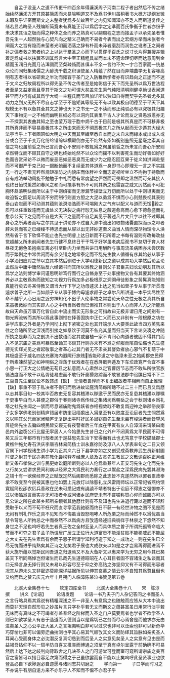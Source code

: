 <!-- { "loadSidebar": true } -->
　　自孟子没圣人之道不传更千四百余年得濂溪周子河南二程子者出然后不传之绪始续然濂溪方开其原甚简质而未易喻明道又不及爲书伊川虽稍著书大概方提纲发微未暇及乎详密而斯文之未整者犹爲多矣故百年之内见知闻知亦不乏人而斯道复传之绪若显若晦圣人残编断简竟未有真能正订以爲后学之定凖而百氏争衡于世者亦纷乎未决求其诣之极而得之粹体之全而养之熟真可以嗣周程之志而接孟子以承先圣者惟吾先生一人超然独与心契凡向之精义己确而不易者今表而出之宏纲方举而未张者今阐而大之旨有隐而未莹者光明而洒落之辞有朴而未泽者磨刮而润色之讹者正之阙者补之偏者救之繁者约之上以达于羣圣之心而下以贯穿乎百氏之说寸长片得兼搜并辑着定爲成书以扶翼圣训其爲言大中至正精粗具举而本末不遗命理切尽而达意周到金精而玉润日光而月洁浑圆而至粲疎畅而甚缜丰不余一言约不欠一字合百家而一统总众论而同归集诸儒之大醇洗千载之积误使圣人精蕴了然在目而异端曲学无复容喙高明有志者得以省研索之半功而雍容于圣门之入防稚新学者亦有识趋向之正途而不迷于文义之归故周程所以得先圣不传之传者至是始彰信于天下而先圣所以爲万世法程者至是又益定而且尊其于斯文之功可谓大矣盖先生秉气纯阳清明刚健卓絶世表闻道甚早而力行有成其爲学大纲一主程氏而节目加详所以独知自得而契乎先圣者尤多其功力之到又无所不尽自志学至于不逾矩其等级无不有以致其极自明德至于平天下其规模无不有以备其全其文之博也天下之书无一之不读而邪正纯驳必有以究极其归趣天下事物无一之不格而幽明巨细必有以洞灼其表里千古人才论而友之贤愚淑慝亦无一不探索其衷曲其知之至也莹万理于胞中炳千古于目前是极其所真是而不可移非极其所真非而不容易善极其本之所由来而无不彻恶极其几之所从起而无少遁其大经大法亭当乎上下者固昭如大明之中天而其至纎至悉自本而之末自末而縁本或出或入或分或合至于千变万化纷纶错综纵横颠倒亦无不灿然有条如衡别鉴照无星毫之紊其自信之笃也虽前哲之所已言而吾心不安则不敢辄爲之徇虽前哲之所未言而吾心所安则卓然特立而不顾其自守之确也终始屹然不以众论而摇不以利害死生而动好善如好好色而咨赏采访不以微而废恶恶如恶恶臭而无或少为之隐忍回互果于徙义如洪澜赴壑而不可御严于克己如一劒断虵而不复续至其体道爲一身即书心即理无一言之不实践无一行之不素充粹然规矩凖防之内貌庄而体胖神全而志定视听坐立不拘拘于持敬而自有成法举动周旋不勉勉于中礼而悉有常度望之俨然而可畏即之温然而可亲其接人也终日怡悦薫然如春风之和而可挹事有所不可则其断之也雷霆之威又厉然而不可犯胸怀磊落明快而所以主于中则缜密而无渗漏节操壁立万仞而所以处于中则坦夷而无峻迫智之圆足以周流不穷而制行则直方胆之大足以勇爲不惧而小心则兢畏视其表则泰山岩岩而不可动测其蕴则沧溟浩浩而不可竭刚大之气有以配义与道而无馁毅之质可以任重致逺而无虞处义无决裂之病行恕无姑息之蔽道愈高而心愈下德愈盛而礼愈恭公天下之见而不自是大天下之量而不自足其见于著述凡片文只字以往不过即其身心之所素者而写之尔其见于讲论亦不过自大源中流出如取物诸囊直探而示之叩者辞未竟而答之已缕缕不待思虑而从容以出无非妙道至义曲当人情而深尽物理令人涣然有省于言下欣怿不能止也先生明睿上达日新而不已所着之书每有温则有改毎改益觉超越乂所未前闻者先生行健不息终日干干笃于好学虽老病后观书不怠切于育人材昼夜无倦色虽抱病支离必引至卧内力坐而共讲日用酬酢与事周流虽病困亦未尝厌斁而于繁剧之中常优闲而有余交错之地常泰定而不乱先生教人循循有序其始必从事于小学洒扫应对之节以立其本然后驯进于大学明德新民之道以成其功大学然后论孟论孟然后中庸中庸然后反六经诸书而其所以爲教之目则父子君臣夫妇长幼朋友其所以爲学之法则博学审问谨思明辨笃行而行之自脩身至于处事接物又各有其要其终始涵养必以主敬爲务而致知之功视力行爲加多必极根原之洞彻毋徒影象之髣髴真能知则真能行矣去冬某侍教又谓当大作下学之功毋遽求上达之见当如曽子专从事于所贯毋遽求曽子之所一当如颜子专从事于博约毋遽求颜子之卓尔凡所讲道一本乎实尽性至命不越乎人心日用之近穷神知化不出乎人伦事物之常尝论天命之性无极之真其所自来虽极微妙而其实即人心之中所当爲者而巳但推其本则出于人心而非人力之所能爲故曰天命虽万事万化皆自此中流出而实无形象之可指故曰无极非谓日用之间别有一物光辉流转而其所以爲此事则惟在择善固执中正仁义而已又非别有一段根原之功在讲学应事之外者是乃学问彻上彻下紧密之处也其开端示人大要类此故当四方英隽来往之会随所至之深浅而引接之如羣饮于河莫不各充其量而归当天下言论交凑之冲随所执之是非而为之剖决不出数语而定其或自植一家不肯囘心向道者彼固不得其门而入不见宗庙之美爲可慕然至诵其书谈其行则亦未有不爲之仰服而隂自怯缩也先生盛德充实辉光见之者起敬事之者革心过其门者无不肃亲其謦欬者放心邪气不复萌于中其极盛至于威名四达充塞海内遐陬行旅贱皆能称道之守临漳未至之始阖郡吏民得于所素竦然望之如神明俗之淫荡于优戏者在在悉屏戢奔遁及下车涖政寛严合宜不事小惠一行正大之公情絶无苟且之私意而人心肃然以定官曹厉节志而不敢纵所欲官族循法度而不敢干以私胥徒易虑而不敢行奸豪猾敛踪而不敢冒法郡中讼牒日常不下二三百自先生至民讼不敢饰虚【缺】　无情者畏惮而不复出细故者率相解而自止惟理【缺】事重不容于私决者不得已而后进故讼庭清简每所聴不过二三十而巳且又爲厯以志其事目旬一校其毕否故吏无复容其稽滞以赇邀于民而民亦无复患其稽滞以赇嘱于吏事早白而人甚便之郡俗于春则诸寺爲传经之集诸坊爲朝岳之会于秋则诸乡爲礼塔之社先生闻之一禁而尽息诸庙附鬼爲妖者亦相视敛戢不敢复爲迎神之举郡俗良家子女多学佛老别创精庐错居市防峯冠缁裘出入爲羣至有以败度至讼庭者先生悯然爲文以喻其父兄而家闭精庐无复肆出平时奸民多鼠窃自先生至未尝有峻惩者而皆望风屏迹终先生去徧四境民皆安寝无有夜警者后三年嵗在甲寅有友人自漳浦来谓某曰南邑内外盗窃公行比屋无寜居人人今始思先生昔日之化外户不闭真爲太平民而不可得矣又后三年都市有行刼者民于是益思先生治下安得而有此也尤笃意于学校牒延郡士黄樵仲施允寿石洪庆李唐咨林易简杨士训永嘉徐防及淳八人入学表率旬之二日又领官属下州学视诸生讲小学为正其义六日下县学亦如之又创受成斋教养武生员新射圃时督之射其于民亦务在教化尝榜释孝经庶人章及古灵先生教民之文散谕百姓正月维新又条布孝悌之训与民更始讼庭所断则必以人伦爲重朞年人正安习先生之化而先生又行矣又尝讲求民间利病以经界之大爲民利力奏行之以鬻盐之深爲民病先罢其濒海之铺十有一欲俟经界之正赋既定然后阖郡而悉除之此志皆不克遂然所以罢者累政奉承不敢变至今民被其惠也他如罢上元放灯以除慝礼立风雷雨师坛以正常祀省燕约馈寛赋简役卲农厉兵善政在民未可悉记或有譊譊不靖者特出于讼庭不得志之强御亦不过以惨酷爲言而实亦无可指者今或问诸乡民府吏未有不咨嗟称赞心仰而诚服亦可以见公论之所在此某乡邦所亲覩者其他厯仕则有不及知也先生进退行藏以道而不轻辞受取予以义而不苟不枉尺而直寻寜范我驰驱而终日不获一有经世济物之图不见是而无闷有制礼作乐之具不见知而不悔虽当毁怒咆哮人所危栗之际而绰然不以爲忧虽当禁令苛急人所拘忌之中而泰然不以爲病方且攷遗经述旧典徜徉于林泉之下悠然不知身世之不足也呜呼若先生者真王佐之全材亚圣人而具体质之曽子所谓托孤寄命临大节而不可夺之君子孟子所谓居广居立正位行大道富贵不能淫贫贱不能移威武不能屈之大丈夫在先生素爲有余而子思子所谓学知利行造于知之一成功之一则在先生已全尽无愧而进乎纯熟矣其正诗之允矣君子展也大成欤夫以如是之才岂易再得而进焉不获大施所蕴以觉斯民同吾道之归退焉又不及大备斯文以惠来学为无穷之用今其已矣盖天下所同痛悼岂但诸生而已哉先生道德昭昭在人心耳目者固不容诸生之私谈而其口无择言身无择行则又未易以形容尽至于仰之弥高钻之弥坚抑又有不可得而形容者况其从游未久又非密迩莫能深详姑据所见以伸其哀慕之情云尔不自知其爲赘且僣也又约而爲之赞云庆元六年十月朔门人临漳陈某泣书赞见第五巻














　　北溪大全集巻十七
　　钦定四库全书
　　北溪大全集巻十八
　　宋　陈淳　撰
　　讲义【论语】
　　论语发题
　　论语一书乃夫子门人杂记答问之书而圣人之言行略具焉其爲说有精粗深浅之不一非圣人有意爲之也随触而应皆从大本中流出而莫非天理自然形见之妙虽片言只字朴乎若无文而斯文之蕴甚富虽日用常行淡乎若无味而有真味之不可竭者存盖羣经之阶梯而入圣之门户莫要焉者也学者不欲学圣人则已如欲学圣人有志于造道而入德则当以是爲切已之务而尽心焉舍是而他求亦无由进矣圣人之心公平正大圣人之言坦夷明白非可以过求也非可以泛索也非可以新奇华巧穿凿也非可以偏旁迂曲揣测也平其心易其气顺攷其文义而防绎其旨脉如亲炙圣人耳闻心受而身体之必沈潜反复真切恳到而后圣人之实意见矣圣人之实意有见由是而益竭吾钻仰不以一斑半防自喜又推类而博通之须至于真有卓尔呈露于前确确不可易然后上达下达之岐判向背取舍之几决圣人之门可游堂可登而室可窥所谓宗庙之美百官之富皆可以措目容足次第而得之于己虽欲罢而自不能以止矣呜呼此圣贤事业也欲登高必自下欲陟遐必自迩愿与诸同志共切磨之
　　学而第一
　　子曰学而时习之不亦说乎有朋自逺方来不亦乐乎人不知而不愠不亦君子乎
